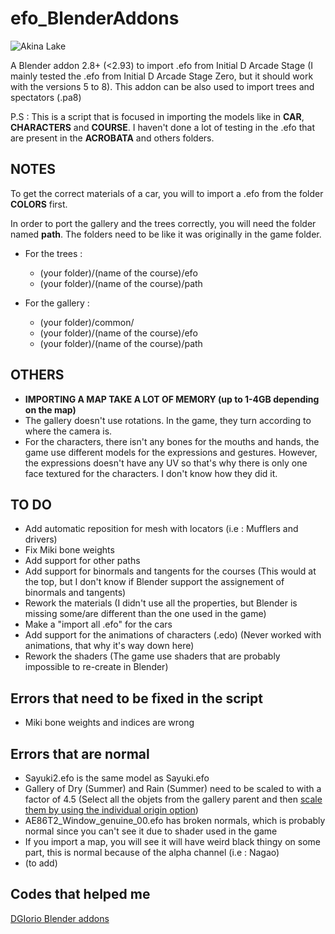 # efo_BlenderAddons

![Akina Lake](https://i.imgur.com/9hStcZR.png)

A Blender addon 2.8+ (<2.93) to import .efo from Initial D Arcade Stage (I mainly tested the .efo from Initial D Arcade Stage Zero, but it should work with the versions 5 to 8). This addon can be also used to import trees and spectators (.pa8)

P.S : This is a script that is focused in importing the models like in **CAR**, **CHARACTERS** and **COURSE**. I haven't done a lot of testing in the .efo that are present in the **ACROBATA** and others folders.

## NOTES

To get the correct materials of a car, you will to import a .efo from the folder **COLORS** first.

In order to port the gallery and the trees correctly, you will need the folder named **path**. The folders need to be like it was originally in the game folder. 

* For the trees :
  * (your folder)/(name of the course)/efo
  * (your folder)/(name of the course)/path
  
* For the gallery :
   * (your folder)/common/
   * (your folder)/(name of the course)/efo
   * (your folder)/(name of the course)/path

## OTHERS

* **IMPORTING A MAP TAKE A LOT OF MEMORY (up to 1-4GB depending on the map)**
* The gallery doesn't use rotations. In the game, they turn according to where the camera is.
* For the characters, there isn't any bones for the mouths and hands, the game use different models for the expressions and gestures. However, the expressions doesn't have any UV so that's why there is only one face textured for the characters. I don't know how they did it.

## TO DO

* Add automatic reposition for mesh with locators (i.e : Mufflers and drivers)
* Fix Miki bone weights
* Add support for other paths
* Add support for binormals and tangents for the courses (This would at the top, but I don't know if Blender support the assignement of binormals and tangents)
* Rework the materials (I didn't use all the properties, but Blender is missing some/are different than the one used in the game) 
* Make a "import all .efo" for the cars
* Add support for the animations of characters (.edo) (Never worked with animations, that why it's way down here)
* Rework the shaders (The game use shaders that are probably impossible to re-create in Blender)

## Errors that need to be fixed in the script

* Miki bone weights and indices are wrong

## Errors that are normal

* Sayuki2.efo is the same model as Sayuki.efo
* Gallery of Dry (Summer) and Rain (Summer) need to be scaled to with a factor of 4.5 (Select all the objets from the gallery parent and then [scale them by using the individual origin option](https://www.youtube.com/watch?v=Q_EsYIJy-vA&t=89s))
* AE86T2_Window_genuine_00.efo has broken normals, which is probably normal since you can't see it due to shader used in the game
* If you import a map, you will see it will have weird black thingy on some part, this is normal because of the alpha channel (i.e : Nagao)
* (to add)

## Codes that helped me

[DGIorio Blender addons](https://drive.google.com/drive/folders/10DGQFPF6aeco2tUxp6MBfSidR-8lhNxe)




